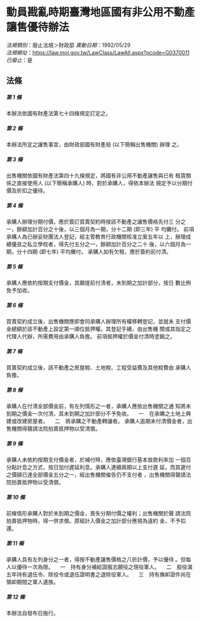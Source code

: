 # 動員戡亂時期臺灣地區國有非公用不動產讓售優待辦法

*法規類別*：廢止法規＞財政部
*異動日期*：1992/05/29  
*法規網址*：https://law.moj.gov.tw/LawClass/LawAll.aspx?pcode=G0370011
*已廢止*：是


## 法條
##### 第 1 條
本辦法依國有財產法第七十四條規定訂定之。


##### 第 2 條
本辦法所定之讓售事宜，由財政部國有財產局 (以下簡稱出售機關) 辦理
之。


##### 第 3 條
出售機關依國有財產法第四十九條規定，將國有非公用不動產讓售與已有
租賃關係之直接使用人 (以下簡稱承購人) 時，對於承購人，得依本辦法
規定予以分期付價及折扣之優待。


##### 第 4 條
承購人辦理分期付價，應於簽訂買賣契約時按該不動產之讓售價格先付三
分之一，餘額加計百分之十後，以三個月為一期，分十二期 (即三年) 平
均攤付。
前項承購人為已辦妥財團法人登記，經主管教育行政機關核准立案五年以
上，辦理成績優良之私立學校者，得先付五分之一，餘額加計百分之二十
後，以六個月為一期，分十四期 (即七年) 平均攤付。
承購人如有欠租，應於簽約前付清。


##### 第 5 條
承購人應依約按期支付價金，其願提前付清者，未到期之加計部分，按日
數比例免予加收。


##### 第 6 條
買賣契約成立後，出售機關應即會同承購人辦理所有權移轉登記，並就未
支付價金總額於該不動產上設定第一順位抵押權。其登記手續，由出售機
關或其指定之代理人代辦，所需費用由承購人負擔。
前項抵押權於價金付清時塗銷之。


##### 第 7 條
買賣契約成立後，該不動產之房屋稅、土地稅、工程受益費及其他稅費由
承購人負擔。


##### 第 8 條
承購人在付清全部價金前，有左列情形之一者，承購人應依出售機關之通
知將未到期之價金一次付清，其未到期之加計部分不予免收。
　一　在承購之土地上興建或改建房屋者。
　二　將承購之不動產轉讓者。
承購人逾期未付清價金者，出售機關得聲請法院拍賣抵押物以受清償。


##### 第 9 條
承購人未依約按期支付價金者，於補付時，應依臺灣銀行基本放款利率加
一個百分點計息之方式，按日加付遲延利息。承購人連續兩期以上支付遲
延，而其遲付之價額已達全部價金五分之一，經出售機關催告仍不支付者
，出售機關得聲請法院拍賣抵押物以受清償。


##### 第 10 條
前條情形承購人對於未到期之價金，喪失分期付價之權利；出售機關於聲
請法院拍賣抵押物時，得一併求償。原經計入價金之加計部分應視為違約
金，不予扣還。


##### 第 11 條
承購人具有左列身分之一者，得按不動產讓售價格之八折計價，予以優待
。但每人以優待一次為限。
　一　持有身分補給證服志願役之現役軍人。
　二　股役滿五年持有退伍令、除役令或退伍證明書之退除役軍人。
　三　持有撫卹證件尚在領卹期間之軍人遺族。


##### 第 12 條
本辦法自發布日施行。



